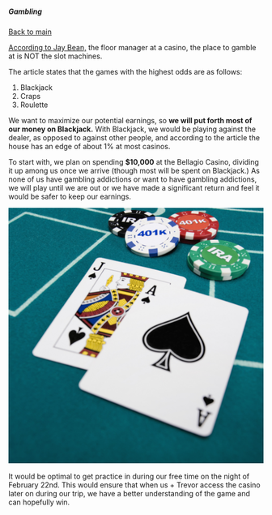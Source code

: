 ##### Gambling

[Back to main](https://github.com/jjung759/cs4320-Trip-Project)

[According to Jay Bean,](http://meredith.worldnow.com/story/22172946/dont-waste-your-money-best-and-worst-casino-game-odds) the floor manager at a casino, the place to gamble at is NOT the slot machines.

The article states that the games with the highest odds are as follows:

1. Blackjack
2. Craps
3. Roulette

We want to maximize our potential earnings, so **we will put forth most of our money on Blackjack.** With Blackjack, we would be playing against the dealer, as opposed to against other people, and according to the article the house has an edge of about 1% at most casinos.

To start with, we plan on spending **$10,000** at the Bellagio Casino, dividing it up among us once we arrive (though most will be spent on Blackjack.) As none of us have gambling addictions or want to have gambling addictions, we will play until we are out or we have made a significant return and feel it would be safer to keep our earnings.

![Blackjack](https://github.com/jjung759/cs4320-Trip-Project/blob/master/images/Blackjack.jpg "Me winning a lot of money")

It would be optimal to get practice in during our free time on the night of February 22nd. This would ensure that when us + Trevor access the casino later on during our trip, we have a better understanding of the game and can hopefully win.
